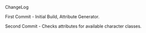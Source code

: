 ChangeLog

First Commit - Initial Build, Attribute Generator.

Second Commit - Checks attributes for available character classes.
